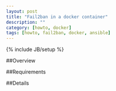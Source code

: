 ```yaml
---
layout: post
title: "Fail2ban in a docker container"
description: ""
category: [howto, docker]
tags: [howto, fail2ban, docker, ansible]
---
```

{% include JB/setup %}

##Overview

##Requirements

##Details
